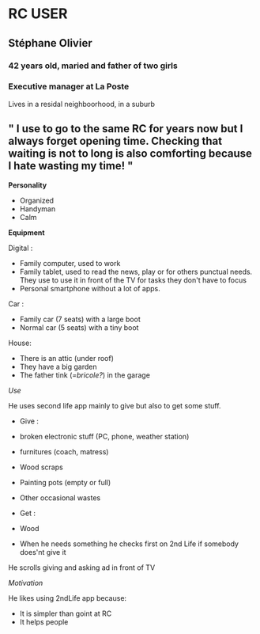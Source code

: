 # RC USER
## Stéphane Olivier
### 42 years old, maried and father of two girls
### Executive manager at La Poste

Lives in a residal neighboorhood, in a suburb

## " I use to go to the same RC for years now but I always forget opening time. Checking that waiting is not to long is also comforting because I hate wasting my time! "


**Personality**
* Organized
* Handyman
* Calm


**Equipment**

Digital : 
* Family computer, used to work
* Family tablet, used to read the news, play or for others punctual needs. They use to use it in front of the TV for tasks they don't have to focus
* Personal smartphone without a lot of apps. 

Car : 
* Family car (7 seats) with a large boot
* Normal car (5 seats) with a tiny boot

House: 
* There is an attic (under roof)
* They have a big garden
* The father tink (*=bricole?*) in the garage

*Use*

He uses second life app mainly to give but also to get some stuff.
* Give :
 * broken electronic stuff (PC, phone, weather station)
 * furnitures (coach, matress)
 * Wood scraps
 * Painting pots (empty or full)
 * Other occasional wastes

* Get : 
 * Wood
 * When he needs something he checks first on 2nd Life if somebody does'nt give it

He scrolls giving and asking ad in front of TV
 

*Motivation*

He likes using 2ndLife app because:
 * It is simpler than goint at RC
 * It helps people



